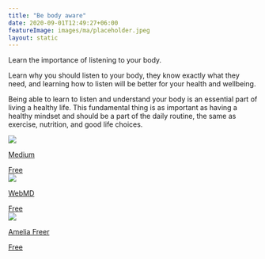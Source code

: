 ```yaml
---
title: "Be body aware"
date: 2020-09-01T12:49:27+06:00
featureImage: images/ma/placeholder.jpeg
layout: static
---
```


Learn the importance of listening to your body.

Learn why you should listen to your body, they know exactly what they need, and learning how to listen will be better for your health and wellbeing.

Being able to learn to listen and understand your body is an essential part of living a healthy life. This fundamental thing is as important as having a healthy mindset and should be a part of the daily routine, the same as exercise, nutrition, and good life choices.

<a class="ma-link" href="https://medium.com/live-your-life-on-purpose/learn-to-listen-to-your-body-3-useful-techniques-f135699d280f"><div class="ma-card ma-card-Health"><div class="ma-icon"><img src ="/images/Icon-check - health - opacity.svg"/></div><div class="ma-name"><p>Medium</p></div><div class="ma-paid-text"><span>Free</span></div></div></a><a class="ma-link" href="https://www.webmd.com/a-to-z-guides/ss/slideshow-listen-to-body"><div class="ma-card ma-card-Health"><div class="ma-icon"><img src ="/images/Icon-check - health - opacity.svg"/></div><div class="ma-name"><p>WebMD</p></div><div class="ma-paid-text"><span>Free</span></div></div></a><a class="ma-link" href="https://ameliafreer.com/article/the-importance-of-listening-to-your-body/"><div class="ma-card ma-card-Health"><div class="ma-icon"><img src ="/images/Icon-check - health - opacity.svg"/></div><div class="ma-name"><p>Amelia Freer</p></div><div class="ma-paid-text"><span>Free</span></div></div></a>  

<br/><br/>






